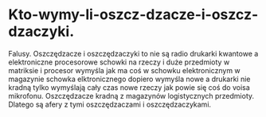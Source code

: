 # Kto-wymy-li-oszcz-dzacze-i-oszcz-dzaczyki.
Falusy. 
Oszczędzacze i oszczędzaczyki to nie są radio drukarki kwantowe a elektroniczne procesorowe schowki na rzeczy i duże przedmioty w matriksie i procesor wymyśla jak ma coś w schowku elektronicznym w magazynie schowka elktronicznego dopiero wymyśla nowe a drukarki nie kradną tylko wymyślają cały czas nowe rzeczy jak powie się coś do voisa mikrofonu. Oszczędzacze kradną z magazynów logistycznych przedmioty. Dlatego są afery z tymi oszczędzaczami i oszczędzaczykami. 
